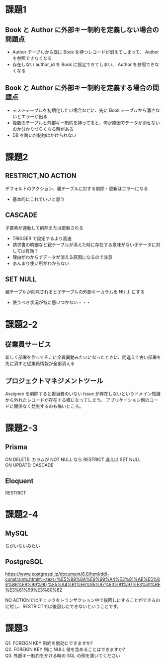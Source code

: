 # 課題1
## Book と Author に外部キー制約を定義しない場合の問題点
* Author テーブルから既に Book を持つレコードが消えてしまって、 Author を参照できなくなる
* 存在しない author_id を Book に設定できてしまい、 Author を参照できなくなる

## Book と Author に外部キー制約を定義する場合の問題点
* テストテーブルを初期化したい場合などに、先に Book テーブルから消さないとエラーが出る
* 複数のテーブルと外部キー制約を持ってると、何が原因でデータが消せないのか分かりづらくなる時がある
* DB を跨いだ制約はかけられない

# 課題2
## RESTRICT,NO ACTION
デフォルトのアクション、親テーブルに対する削除・更新はエラーになる
* 基本的にこれでいいと思う

## CASCADE
子要素が連動して削除または更新される
* TRIGGER で設定するより高速
* 請求書の明細など親テーブルが消えた時に存在する意味がない子データに対しては有効？
* 理由がわからずデータが消える原因になるので注意
* あんまり使い所がわからない

## SET NULL
親テーブルが削除されると子テーブルの外部キーカラムを NULL にする
* 使うべき状況が特に思いつかない・・・

# 課題2-2
## 従業員サービス
新しく部署を作ってそこに全員異動みたいになったときに、間違えて古い部署を先に消すと従業員情報が全部消える

## プロジェクトマネジメントツール
Assignee を削除すると担当者のいない Issue が存在しないというドメイン知識から外れたレコードが存在する様になってしまう。
アプリケーション側のコードに関係なく発生するのも怖いところ。

# 課題2-3
## Prisma
ON DELETE: カラムが NOT NULL なら RESTRICT 違えば SET NULL  
ON UPDATE: CASCADE

## Eloquent
RESTRICT

# 課題2-4
## MySQL
ちがいないみたい

## PostgreSQL
https://www.postgresql.jp/document/8.0/html/ddl-constraints.html#:~:text=%E5%89%8A%E9%99%A4%E3%81%AE%E5%88%B6%E9%99%90,%E5%A4%B1%E6%95%97%E3%81%97%E3%81%BE%E3%81%99%E3%80%82

NO ACTIONではチェックをトランザクション中で後回しにすることができるのに対し、RESTRICTでは後回しにできないということです。

# 課題3
Q1. FOREIGN KEY 制約を無効にできますか?  
Q2. FOREIGN KEY 列に NULL 値を含めることはできますか?  
Q3. 外部キー制約をかける時の SQL の例を書いてください
